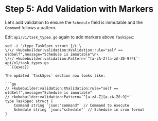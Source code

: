# Step 5: Add Validation with Markers

Let’s add validation to ensure the `Schedule` field is immutable and the `Command` follows a pattern.

Edit `api/v1/task_types.go` again to add markers above `TaskSpec`:

```shell
sed -i '/type TaskSpec struct {/i \
\/\/ +kubebuilder:validation:XValidation:rule="self == oldSelf",message="Schedule is immutable"\n\
\/\/ +kubebuilder:validation:Pattern=`^[a-zA-Z][a-zA-Z0-9]*$`' api/v1/task_types.go
```{{exec}}

The updated `TaskSpec` section now looks like:

```go
// +kubebuilder:validation:XValidation:rule="self == oldSelf",message="Schedule is immutable"
// +kubebuilder:validation:Pattern=`^[a-zA-Z][a-zA-Z0-9]*`
type TaskSpec struct {
    Command string `json:"command"` // Command to execute
    Schedule string `json:"schedule"` // Schedule in cron format
}
```

<!--
XValidation makes Schedule immutable using CEL.

Pattern ensures Command starts with a letter and contains only alphanumeric characters.
-->